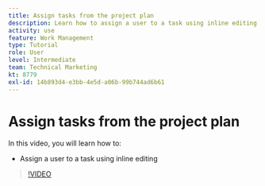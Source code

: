 ```yaml
---
title: Assign tasks from the project plan
description: Learn how to assign a user to a task using inline editing in an [!DNL Adobe Workfront] project.
activity: use
feature: Work Management
type: Tutorial
role: User
level: Intermediate
team: Technical Marketing
kt: 8779
exl-id: 14b893d4-e3bb-4e5d-a06b-99b744ad6b61
---
```

# Assign tasks from the project plan

In this video, you will learn how to:

* Assign a user to a task using inline editing

>[!VIDEO](https://video.tv.adobe.com/v/335092/?quality=12)

<!---
learn more urls:
Notifications: Information about work assigned to me
Assign tasks
Personal time overview
Make smart assignments
Modify multiple user assignments in a task list
--->
